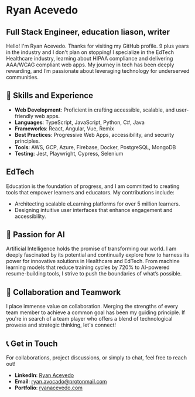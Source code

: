 # Ryan Acevedo
## Full Stack Engineer, education liason, writer

Hello! I'm Ryan Acevedo. Thanks for visiting my GitHub profile. 9 plus years in the industry and I don't plan on stopping! I specialize in the EdTech Healthcare industry, learning about HIPAA compliance and delivering AAA/WCAG compliant web apps. My journey in tech has been deeply rewarding, and I’m passionate about leveraging technology for underserved communities.


## 🚀 Skills and Experience

- **Web Development**: Proficient in crafting accessible, scalable, and user-friendly web apps.
- **Languages**: TypeScript, JavaScript, Python, C#, Java
- **Frameworks**: React, Angular, Vue, Remix
- **Best Practices**: Progressive Web Apps, accessibility, and security principles.
- **Tools**: AWS, GCP, Azure, Firebase, Docker, PostgreSQL, MongoDB
- **Testing**: Jest, Playwright, Cypress, Selenium

## EdTech
Education is the foundation of progress, and I am committed to creating tools that empower learners and educators. My contributions include:
- Architecting scalable eLearning platforms for over 5 million learners.
- Designing intuitive user interfaces that enhance engagement and accessibility.

## 🤖 Passion for AI

Artificial Intelligence holds the promise of transforming our world. I am deeply fascinated by its potential and continually explore how to harness its power for innovative solutions in Healthcare and EdTech. From machine learning models that reduce training cycles by 720% to AI-powered resume-building tools, I strive to push the boundaries of what’s possible.

## 🤝 Collaboration and Teamwork

I place immense value on collaboration. Merging the strengths of every team member to achieve a common goal has been my guiding principle. If you're in search of a team player who offers a blend of technological prowess and strategic thinking, let's connect!

## 📞 Get in Touch

For collaborations, project discussions, or simply to chat, feel free to reach out!

- **LinkedIn**: [Ryan Acevedo](https://www.linkedin.com/in/rymanacevedo)
- **Email**: [ryan.avocado@protonmail.com](mailto:ryan.avocado@protonmail.com)
- **Portfolio**: [ryanacevedo.com](https://ryanacevedo.com)
